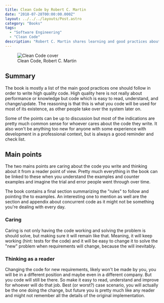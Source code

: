 ```yaml
---
title: Clean Code by Robert C. Martin
date: "2018-07-28T00:00:00.000Z"
layout: ../../../layouts/Post.astro
category: "Books"
tags:
  - "Software Engineering"
  - "Clean Code"
description: "Robert C. Martin shares learning and good practices about how to write clean, readable and maintainable code. These are from his own career and experiences as well as friends and colleagues."
---
```


<figure class="float-left" style="width: 240px">
  <img src="/clean-code-cover.jpg" alt="Clean Code cover">
  <figcaption>Clean Code, Robert C. Martin</figcaption>
</figure>

## Summary

The book is mostly a list of the main good practices one should follow in order to write high quality code.
High quality here is not really about performance or knowledge but code which is easy to read, understand, and change/update.
The reasoning is that this is what you code will be used for most of its existence, as other people take over the system later on.

Some of the points can be up to discussion but most of the indications are pretty much common sense for whoever cares about the code they write.
It also won't be anything too new for anyone with some experience with development in a professional context, but is always a good reminder and check list.

## Main points

The two mains points are caring about the code you write and thinking about it from a reader point of view.
Pretty much everything in the book can be linked to these when you understand the examples and counter examples and imagine the trial and error people went through over time.

The book contains a final section summarizing the "rules" to follow and pointing the to examples.
An interesting one to mention as well are the section and appendix about concurrent code as it might not be something you're dealing with every day.

### Caring

Caring is not only having the code working and solving the problem is should solve, but making sure it will remain like that.
Meaning, it will keep working (hint: tests for the code) and it will be easy to change it to solve the "new" problem when requirements will change, because the will inevitably.

### Thinking as a reader

Changing the code for new requirements, likely won't be made by you, you will be in a different position and maybe even in a different company.
But you code will still be there.
So make it easy to read, understand and improve for whoever will do that job.
Best (or worst?) case scenario, you will actually be the one doing the change, but future you is pretty much like any reader and might not remember all the details of the original implementation.
